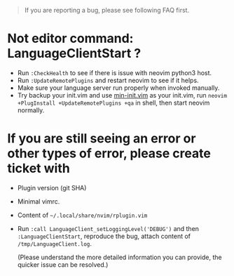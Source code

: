 > If you are reporting a bug, please see following FAQ first.

# Not editor command: LanguageClientStart ?
- Run `:CheckHealth` to see if there is issue with neovim python3 host.
- Run `:UpdateRemotePlugins` and restart neovim to see if it helps.
- Make sure your language server run properly when invoked manually.
- Try backup your init.vim and use
  [min-init.vim](https://github.com/autozimu/LanguageClient-neovim/blob/master/min-init.vim)
  as your init.vim, run `neovim +PlugInstall +UpdateRemotePlugins +qa` in
  shell, then start neovim normally.

# If you are still seeing an error or other types of error, please create ticket with
- Plugin version (git SHA)
- Minimal vimrc.
- Content of `~/.local/share/nvim/rplugin.vim`
- Run `:call LanguageClient_setLoggingLevel('DEBUG')` and then
  `:LanguageClientStart`, reproduce the bug, attach content of
  `/tmp/LanguageClient.log`.

  (Please understand the more detailed information you can provide, the
  quicker issue can be resolved.)
